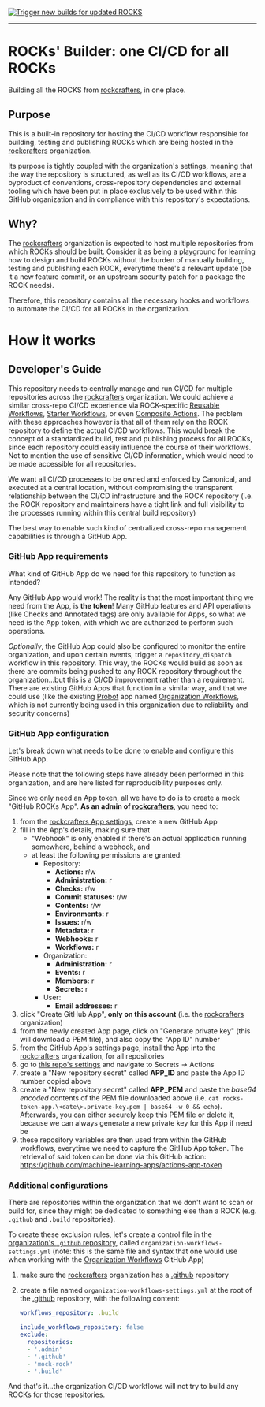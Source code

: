 [![Trigger new builds for updated ROCKS](https://github.com/rockcrafters/.build/actions/workflows/trigger-rock-build-on-changes.yml/badge.svg?branch=main)](https://github.com/rockcrafters/.build/actions/workflows/trigger-rock-build-on-changes.yml)

---

# ROCKs' Builder: one CI/CD for all ROCKs

Building all the ROCKS from [rockcrafters](https://github.com/rockcrafters), in one place.

## Purpose

This is a built-in repository for hosting the CI/CD workflow responsible for 
building, testing and publishing ROCKs which are being hosted in the 
[rockcrafters](https://github.com/rockcrafters) organization.

Its purpose is tightly coupled with the organization's settings, meaning that 
the way the repository is structured, as well as its CI/CD workflows, are 
a byproduct of conventions, cross-repository dependencies and external tooling which 
have been put in place exclusively to be used within this GitHub organization 
and in compliance with this repository's expectations.

## Why?

The [rockcrafters](https://github.com/rockcrafters) organization is expected to 
host multiple repositories from which ROCKs should be built. Consider it as being 
a playground for learning how to design and build ROCKs without the burden of 
manually building, testing and publishing each ROCK, everytime there's a 
relevant update (be it a new feature commit, or an upstream security patch for a 
package the ROCK needs).

Therefore, this repository contains all the necessary hooks and workflows to 
automate the CI/CD for all ROCKs in the organization.

# How it works

## Developer's Guide

This repository needs to centrally manage and run CI/CD for multiple repositories 
across the [rockcrafters](https://github.com/rockcrafters) organization. We could 
achieve a similar cross-repo CI/CD experience via ROCK-specific [Reusable Workflows](https://docs.github.com/en/actions/using-workflows/reusing-workflows), [Starter Workflows](https://docs.github.com/en/actions/using-workflows/creating-starter-workflows-for-your-organization), or even 
[Composite Actions](https://docs.github.com/en/actions/creating-actions/creating-a-composite-action). 
The problem with these approaches however is that all of them rely on the ROCK repository to 
define the actual CI/CD workflows. This would break the concept of a standardized 
build, test and publishing process for all ROCKs, since each repository could 
easily influence the course of their workflows. Not to mention the use of sensitive 
CI/CD information, which would need to be made accessible for all repositories.

We want all CI/CD processes to be owned and enforced by Canonical, and 
executed at a central location, without compromising the transparent 
relationship between the CI/CD infrastructure and the ROCK repository 
(i.e. the ROCK repository and maintainers have a tight link and full visibility 
to the processes running within this central build repository)

The best way to enable such kind of centralized cross-repo management capabilities is through 
a GitHub App. 

### GitHub App requirements

What kind of GitHub App do we need for this repository to function as intended?

Any GitHub App would work! The reality is that the most important thing we need from the App, is **the token**! Many GitHub features and API operations (like Checks and Annotated tags) are only available for Apps, so what we need is the App token, with which we are authorized to perform such operations.

*Optionally*, the GitHub App could also be configured to monitor the entire organization, and upon certain events, trigger a `repository_dispatch` workflow in this repository. This way, the ROCKs would build as soon as there are commits being pushed to any ROCK repository throughout the organization...but this is a CI/CD improvement rather than a requirement. There are existing GitHub Apps that function in a similar way, and that we could use (like the existing [Probot](https://github.com/probot/probot)
app named [Organization Workflows](https://probot.github.io/apps/organization-workflows/), which is not currently being used in this organization due to reliability and security concerns)

### GitHub App configuration

Let's break down what needs to be done to enable and configure this GitHub App.

Please note that the following steps have already been performed in this organization, 
and are here listed for reproducibility purposes only.

Since we only need an App token, all we have to do is to create a mock "GitHub ROCKs App". **As an admin of [rockcrafters](https://github.com/rockcrafters)**, you need to:

 1. from the [rockcrafters App settings](https://github.com/organizations/rockcrafters/settings/apps), create a new GitHub App
 2. fill in the App's details, making sure that 
     - "Webhook" is only enabled if there's an actual application running somewhere, behind a webhook, and
     - at least the following permissions are granted:
       - Repository:
         - **Actions:** r/w
         - **Administration:** r
         - **Checks:** r/w
         - **Commit statuses:** r/w
         - **Contents:** r/w
         - **Environments:** r
         - **Issues:** r/w
         - **Metadata:** r
         - **Webhooks:** r
         - **Workflows:** r
       - Organization:
         - **Administration:** r
         - **Events:** r
         - **Members:** r
         - **Secrets:** r
       - User:
         - **Email addresses:** r
 3. click "Create GitHub App", **only on this account** (i.e. the [rockcrafters](https://github.com/rockcrafters) organization)
 4. from the newly created App page, click on "Generate private key" (this will download a PEM file), and also copy the "App ID" number
 5. from the GitHub App's settings page, install the App into the [rockcrafters](https://github.com/rockcrafters) organization, for all repositories
 6. go to [this repo's settings](https://github.com/rockcrafters/.build/settings) and navigate to Secrets -> Actions
 7. create a "New repository secret" called **APP_ID** and paste the App ID number copied above
 8. create a "New repository secret" called **APP_PEM** and paste the *base64 encoded* contents of the PEM file downloaded above (i.e. `cat rocks-token-app.\<date\>.private-key.pem | base64 -w 0 && echo`). Afterwards, you can either securely keep this PEM file or delete it, because we can always generate a new private key for this App if need be
 9. these repository variables are then used from within the GitHub workflows, everytime we need to capture the GitHub App token. The retrieval of said token can be done via this GitHub action: <https://github.com/machine-learning-apps/actions-app-token>

### Additional configurations

There are repositories within the organization that we don't want to scan or build for, since they might be dedicated to something else than a ROCK (e.g. `.github` and `.build` repositories).

To create these exclusion rules, let's create a control file in the [organization's `.github` repository](https://github.com/rockcrafters/.github/), called `organization-workflows-settings.yml` (note: this is the same file and syntax that one would use when working with the [Organization Workflows](https://probot.github.io/apps/organization-workflows/) GitHub App)

 1. make sure the [rockcrafters](https://github.com/rockcrafters) organization has a [.github](https://github.com/rockcrafters/.github) repository
 2. create a file named `organization-workflows-settings.yml` at the root of the 
 [.github](https://github.com/rockcrafters/.github) repository, with the following content:

    ```yaml
    workflows_repository: .build

    include_workflows_repository: false
    exclude:
      repositories:
      - '.admin'
      - '.github'
      - 'mock-rock'
      - '.build'
    ```

And that's it...the organization CI/CD workflows will not try to build any ROCKs for those repositories.
